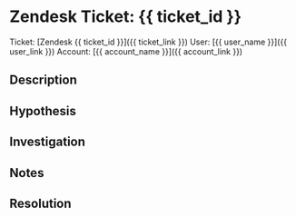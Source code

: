 # Zendesk Ticket: {{ ticket_id }}

Ticket: [Zendesk {{ ticket_id }}]({{ ticket_link }})
User: [{{ user_name }}]({{ user_link }})
Account: [{{ account_name }}]({{ account_link }})

## Description

## Hypothesis

## Investigation

## Notes

## Resolution

